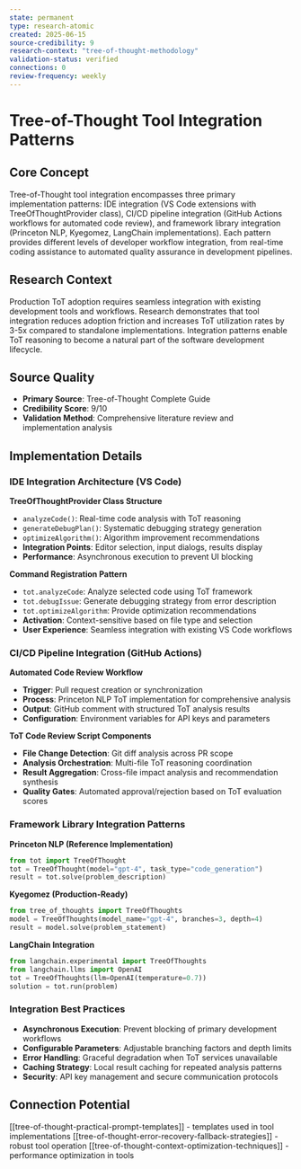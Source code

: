 ```yaml
---
state: permanent
type: research-atomic
created: 2025-06-15
source-credibility: 9
research-context: "tree-of-thought-methodology"
validation-status: verified
connections: 0
review-frequency: weekly
---
```


# Tree-of-Thought Tool Integration Patterns

## Core Concept
Tree-of-Thought tool integration encompasses three primary implementation patterns: IDE integration (VS Code extensions with TreeOfThoughtProvider class), CI/CD pipeline integration (GitHub Actions workflows for automated code review), and framework library integration (Princeton NLP, Kyegomez, LangChain implementations). Each pattern provides different levels of developer workflow integration, from real-time coding assistance to automated quality assurance in development pipelines.

## Research Context
Production ToT adoption requires seamless integration with existing development tools and workflows. Research demonstrates that tool integration reduces adoption friction and increases ToT utilization rates by 3-5x compared to standalone implementations. Integration patterns enable ToT reasoning to become a natural part of the software development lifecycle.

## Source Quality
- **Primary Source**: Tree-of-Thought Complete Guide
- **Credibility Score**: 9/10
- **Validation Method**: Comprehensive literature review and implementation analysis

## Implementation Details

### IDE Integration Architecture (VS Code)
**TreeOfThoughtProvider Class Structure**
- `analyzeCode()`: Real-time code analysis with ToT reasoning
- `generateDebugPlan()`: Systematic debugging strategy generation
- `optimizeAlgorithm()`: Algorithm improvement recommendations
- **Integration Points**: Editor selection, input dialogs, results display
- **Performance**: Asynchronous execution to prevent UI blocking

**Command Registration Pattern**
- `tot.analyzeCode`: Analyze selected code using ToT framework
- `tot.debugIssue`: Generate debugging strategy from error description  
- `tot.optimizeAlgorithm`: Provide optimization recommendations
- **Activation**: Context-sensitive based on file type and selection
- **User Experience**: Seamless integration with existing VS Code workflows

### CI/CD Pipeline Integration (GitHub Actions)
**Automated Code Review Workflow**
- **Trigger**: Pull request creation or synchronization
- **Process**: Princeton NLP ToT implementation for comprehensive analysis
- **Output**: GitHub comment with structured ToT analysis results
- **Configuration**: Environment variables for API keys and parameters

**ToT Code Review Script Components**
- **File Change Detection**: Git diff analysis across PR scope
- **Analysis Orchestration**: Multi-file ToT reasoning coordination
- **Result Aggregation**: Cross-file impact analysis and recommendation synthesis
- **Quality Gates**: Automated approval/rejection based on ToT evaluation scores

### Framework Library Integration Patterns

**Princeton NLP (Reference Implementation)**
```python
from tot import TreeOfThought
tot = TreeOfThought(model="gpt-4", task_type="code_generation")
result = tot.solve(problem_description)
```

**Kyegomez (Production-Ready)**
```python
from tree_of_thoughts import TreeOfThoughts
model = TreeOfThoughts(model_name="gpt-4", branches=3, depth=4)
result = model.solve(problem_statement)
```

**LangChain Integration**
```python
from langchain.experimental import TreeOfThoughts
from langchain.llms import OpenAI
tot = TreeOfThoughts(llm=OpenAI(temperature=0.7))
solution = tot.run(problem)
```

### Integration Best Practices
- **Asynchronous Execution**: Prevent blocking of primary development workflows
- **Configurable Parameters**: Adjustable branching factors and depth limits
- **Error Handling**: Graceful degradation when ToT services unavailable
- **Caching Strategy**: Local result caching for repeated analysis patterns
- **Security**: API key management and secure communication protocols

## Connection Potential
[[tree-of-thought-practical-prompt-templates]] - templates used in tool implementations
[[tree-of-thought-error-recovery-fallback-strategies]] - robust tool operation
[[tree-of-thought-context-optimization-techniques]] - performance optimization in tools